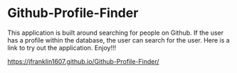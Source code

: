# Github-Profile-Finder
This application is built around searching for people on Github. If the user has a profile within the database, the user can search
for the user. Here is a link to try out the application. Enjoy!!!

 https://jfranklin1607.github.io/Github-Profile-Finder/
